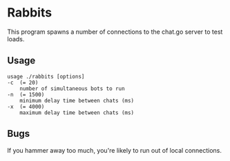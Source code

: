 Rabbits
=======
This program spawns a number of connections to the chat.go server to
test loads.

Usage
-----
    usage ./rabbits [options]
    -c  (= 20)
        number of simultaneous bots to run
    -n  (= 1500)
        minimum delay time between chats (ms)
    -x  (= 4000)
        maximum delay time between chats (ms)

Bugs
----
If you hammer away too much, you're likely to run out of local
connections.

